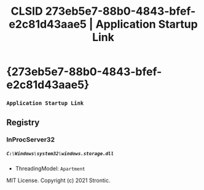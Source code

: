 ﻿---
title: "CLSID 273eb5e7-88b0-4843-bfef-e2c81d43aae5 | Application Startup Link"
excerpt: What is COM-Object CLSID 273eb5e7-88b0-4843-bfef-e2c81d43aae5?
---

# {273eb5e7-88b0-4843-bfef-e2c81d43aae5}

### `Application Startup Link`

## Registry


### InProcServer32

##### `C:\Windows\system32\windows.storage.dll`
* ThreadingModel: `Apartment`

MIT License. Copyright (c) 2021 Strontic.


